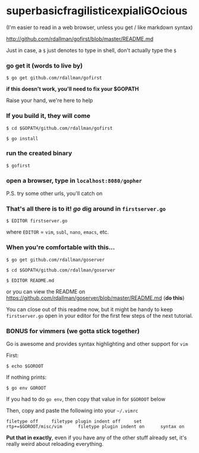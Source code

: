 # superbasicfragilisticexpialiGOcious

(I'm easier to read in a web browser, unless you get / like markdown syntax)

<http://github.com/rdallman/gofirst/blob/master/README.md>

Just in case, a `$` just denotes to type in shell, don't actually type the `$`

### go get it (words to live by)

`
$ go get github.com/rdallman/gofirst
`

__if this doesn't work, you'll need to fix your $GOPATH__

Raise your hand, we're here to help

### If you build it, they will come

`
$ cd $GOPATH/github.com/rdallman/gofirst
`

`
$ go install
`

### run the created binary

`
$ gofirst
`

### open a browser, type in `localhost:8080/gopher`

P.S. try some other urls, you'll catch on

### That's all there is to it! _go_ dig around in `firstserver.go`

`
$ EDITOR firstserver.go
`

where `EDITOR` = `vim`, `subl`, `nano`, `emacs`, etc.

### When you're comfortable with this...

`
$ go get github.com/rdallman/goserver
`

`
$ cd $GOPATH/github.com/rdallman/goserver
`

`
$ EDITOR README.md
`

or you can view the README on
<https://github.com/rdallman/goserver/blob/master/README.md> (__do this__)

You can close out of this readme now, but it might be handy to keep `firstserver.go` open in your
editor for the first few steps of the next tutorial.

### BONUS for vimmers (we gotta stick together)

Go is awesome and provides syntax highlighting and other support for `vim`

First:

`
$ echo $GOROOT
`

If nothing prints:

`
$ go env GOROOT
`

If you had to do `go env`, then copy that value in for `$GOROOT` below

Then, copy and paste the following into your `~/.vimrc`

`
filetype off    
filetype plugin indent off    
set rtp+=$GOROOT/misc/vim     
filetype plugin indent on     
syntax on
`

__Put that in exactly__, even if you have any of the other stuff already set, it's 
really weird about reloading everything.
